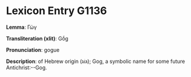 # Lexicon Entry G1136

**Lemma**: Γώγ

**Transliteration (xlit)**: Gṓg

**Pronunciation**: gogue

**Description**:
of Hebrew origin (גּוֹג); Gog, a symbolic name for some future Antichrist:--Gog.
